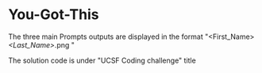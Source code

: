 # You-Got-This

The three main Prompts outputs are displayed in the format "<First_Name>_<Last_Name>_<Prompt number>.png "
  
The solution code is under "UCSF Coding challenge" title
